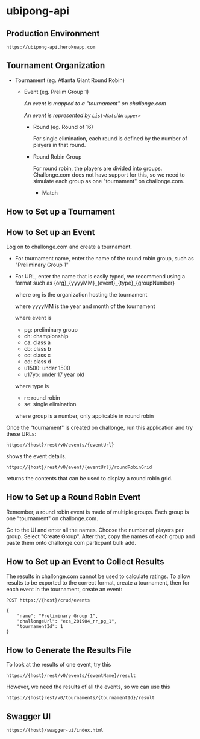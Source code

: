 # ubipong-api

## Production Environment

```
https://ubipong-api.herokuapp.com
```

## Tournament Organization

- Tournament (eg. Atlanta Giant Round Robin)

  - Event (eg. Prelim Group 1)

    *An event is mapped to a "tournament" on challonge.com*

    *An event is represented by `List<MatchWrapper>`*

    - Round (eg. Round of 16)

      For single elimination, each round is defined by the number of
      players in that round.

    - Round Robin Group

      For round robin, the players are divided into groups.  Challonge.com
      does not have support for this, so we need to simulate each group
      as one "tournament" on challonge.com.

      - Match

## How to Set up a Tournament

## How to Set up an Event

Log on to challonge.com and create a tournament.

- For tournament name, enter the name of the round robin group, such as
  "Preliminary Group 1"

- For URL, enter the name that is easily typed, we recommend using a format
  such as {org}\_{yyyyMM}\_{event}\_{type}\_{groupNumber}

  where org is the organization hosting the tournament

  where yyyyMM is the year and month of the tournament

  where event is

  - pg: preliminary group
  - ch: championship
  - ca: class a
  - cb: class b
  - cc: class c
  - cd: class d
  - u1500: under 1500
  - u17yo: under 17 year old

  where type is

  - rr: round robin
  - se: single elimination

  where group is a number, only applicable in round robin

Once the "tournament" is created on challonge, run this application
and try these URLs:

```
https://{host}/rest/v0/events/{eventUrl}
```

shows the event details.

```
https://{host}/rest/v0/event/{eventUrl}/roundRobinGrid
```

returns the contents that can be used to display a round robin grid.

<!-- and the UI.  Then go to the URL

    https://{host}/#/rr-grid?eventList=%5B%22{event}%22%5D

to view the round robin grid. -->

## How to Set up a Round Robin Event

Remember, a round robin event is made of multiple groups.  Each group is one
"tournament" on challonge.com.

Go to the UI and enter all the names.  Choose the number of players per group.
Select "Create Group".  After that, copy the names of each group and paste them
onto challonge.com particpant bulk add.

## How to Set up an Event to Collect Results

The results in challonge.com cannot be used to calculate ratings.  To allow
results to be exported to the correct format, create a tournament, then for
each event in the tournament, create an event:

```
POST https://{host}/crud/events

{
    "name": "Preliminary Group 1",
    "challongeUrl": "ecs_201904_rr_pg_1",
    "tournamentId": 1
}
```

## How to Generate the Results File

To look at the results of one event, try this

```
https://{host}/rest/v0/events/{eventName}/result
```

However, we need the results of all the events, so we can use this

```
https://{host}rest/v0/tournaments/{tournamentId}/result
```

## Swagger UI

```
https://{host}/swagger-ui/index.html
```
